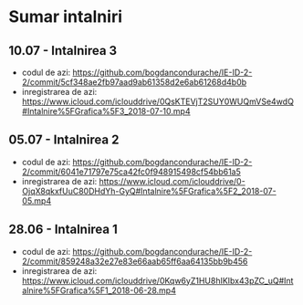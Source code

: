 # Sumar intalniri

## 10.07 - Intalnirea 3
  * codul de azi: https://github.com/bogdancondurache/IE-ID-2-2/commit/5cf348ae2fb97aad9ab61358d2e6ab61268d4b0b
  * inregistrarea de azi: https://www.icloud.com/iclouddrive/0QsKTEVjT2SUY0WUQmVSe4wdQ#Intalnire%5FGrafica%5F3_2018-07-10.mp4

## 05.07 - Intalnirea 2
  * codul de azi: https://github.com/bogdancondurache/IE-ID-2-2/commit/6041e71797e75ca42fc0f948915498cf54bb61a5
  * inregistrarea de azi: https://www.icloud.com/iclouddrive/0-OjqX8qkxfUuC80DHdYh-GyQ#Intalnire%5FGrafica%5F2_2018-07-05.mp4

## 28.06 - Intalnirea 1
  * codul de azi: https://github.com/bogdancondurache/IE-ID-2-2/commit/859248a32e27e83e66aab65ff6aa64135bb9b456
  * inregistrarea de azi: <https://www.icloud.com/iclouddrive/0Kqw6yZ1HU8hIKIbx43pZC_uQ#Intalnire%5FGrafica%5F1_2018-06-28.mp4>